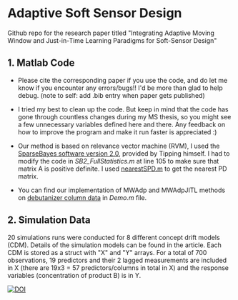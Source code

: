 # Adaptive Soft Sensor Design
Github repo for the research paper titled "Integrating Adaptive Moving Window and Just-in-Time Learning Paradigms for Soft-Sensor Design"

## 1. Matlab Code 
- Please cite the corresponding paper if you use the code, and do let me know if you encounter any errors/bugs!! I'd be more than glad to help debug. (note to self: add .bib entry when paper gets published)

- I tried my best to clean up the code. But keep in mind that the code has gone through countless changes during my MS thesis, so you might see a few unnecessary variables defined here and there. Any feedback on how to improve the program and make it run faster is appreciated :)
- Our method is based on relevance vector machine (RVM), I used the [SparseBayes software version 2.0](http://www.miketipping.com/downloads.htm), provided by Tipping himself. I had to modify the code in *SB2_FullStatistics.m* at line 105 to make sure that matrix A is positive definite. I used [nearestSPD.m](https://www.mathworks.com/matlabcentral/fileexchange/42885-nearestspd) to get the nearest PD matrix.
- You can find our implementation of MWAdp and MWAdpJITL methods on [debutanizer column data](https://www.springer.com/gp/book/9781846284793) in *Demo.m* file.

## 2. Simulation Data
20 simulations runs were conducted for 8 different concept drift models (CDM). Details of the simulation models can be found in the article. Each CDM is stored as a struct with "X" and "Y" arrays. For a total of 700 observations, 19 predictors and their 2 lagged measurements are included in X (there are 19x3 = 57 predictors/columns in total in X) and the response variables (concentration of product B) is in Y.

[![DOI](https://zenodo.org/badge/DOI/10.5281/zenodo.2619947.svg)](https://doi.org/10.5281/zenodo.2619947)

